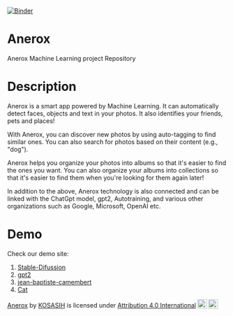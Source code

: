 [![Binder](https://mybinder.org/badge_logo.svg)](https://mybinder.org/v2/gh/KOSASIH/Anerox-ML/main?labpath=README.md)

# Anerox
Anerox Machine Learning project Repository

# Description
Anerox is a smart app powered by Machine Learning. It can automatically detect faces, objects and text in your photos. It also identifies your friends, pets and places!

With Anerox, you can discover new photos by using auto-tagging to find similar ones. You can also search for photos based on their content (e.g., "dog").

Anerox helps you organize your photos into albums so that it's easier to find the ones you want. You can also organize your albums into collections so that it's easier to find them when you're looking for them again later!


In addition to the above, Anerox technology is also connected and can be linked with the ChatGpt model, gpt2, Autotraining, and various other organizations such as Google, Microsoft, OpenAI etc.

# Demo
Check our demo site: 
1. [Stable-Difussion](https://kosasih-1-anerox-stable-difussion.hf.space) 
2. [gpt2](https://kosasih-anerox.hf.space) 
3. [jean-baptiste-camembert](https://kosasih-1-anerox-jean-baptiste-camembert-n-369994d.hf.space) 
4. [Cat](https://kosasih-aneroxdallinmackay-cats-musical--9618879.hf.space) 


<p xmlns:cc="http://creativecommons.org/ns#" xmlns:dct="http://purl.org/dc/terms/"><a property="dct:title" rel="cc:attributionURL" href="https://github.com/KOSASIH/Anerox">Anerox</a> by <a rel="cc:attributionURL dct:creator" property="cc:attributionName" href="https://github.com/KOSASIH">KOSASIH</a> is licensed under <a href="http://creativecommons.org/licenses/by/4.0/?ref=chooser-v1" target="_blank" rel="license noopener noreferrer" style="display:inline-block;">Attribution 4.0 International<img style="height:22px!important;margin-left:3px;vertical-align:text-bottom;" src="https://mirrors.creativecommons.org/presskit/icons/cc.svg?ref=chooser-v1"><img style="height:22px!important;margin-left:3px;vertical-align:text-bottom;" src="https://mirrors.creativecommons.org/presskit/icons/by.svg?ref=chooser-v1"></a></p>
